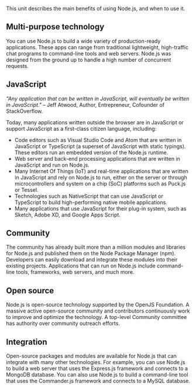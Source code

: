 This unit describes the main benefits of using Node.js, and when to use it.

## Multi-purpose technology

You can use Node.js to build a wide variety of production-ready applications. These apps can range from traditional lightweight, high-traffic chat programs to command-line tools and web servers. Node.js was designed from the ground up to handle a high number of concurrent requests.

## JavaScript

*"Any application that can be written in JavaScript, will eventually be written in JavaScript."* – Jeff Atwood, Author, Entrepreneur, Cofounder of StackOverflow.

Today, many applications written outside the browser are in JavaScript or support JavaScript as a first-class citizen language, including:

- Code editors such as Visual Studio Code and Atom that are written in JavaScript or TypeScript (a superset of JavaScript with static typings). These editors run an embedded version of the Node.js runtime.
- Web server and back-end processing applications that are written in JavaScript and run on Node.js.
- Many Internet Of Things (IoT) and real-time applications that are written in JavaScript and rely on Node.js to run, either on the server or through microcontrollers and system on a chip (SoC) platforms such as Puck.js or Tessel.
- Technologies such as NativeScript that can use JavaScript or TypeScript to build high-performing native mobile applications.
- Many applications that use JavaScript for their plug-in system, such as Sketch, Adobe XD, and Google Apps Script.

## Community

The community has already built more than a million modules and libraries for Node.js and published them on the Node Package Manager (npm). Developers can easily download and integrate these modules into their existing projects. Applications that can run on Node.js include command-line tools, frameworks, web servers, and much more.

## Open source

Node.js is open-source technology supported by the OpenJS Foundation. A massive active open-source community and contributors continuously work to improve and optimize the technology. A top-level Community committee has authority over community outreach efforts. 

## Integration 

Open-source packages and modules are available for Node.js that can integrate with many other technologies. For example, you can use Node.js to build a web server that uses the Express.js framework and connects to a MongoDB database. You can also use Node.js to build a command-line tool that uses the Commander.js framework and connects to a MySQL database.
